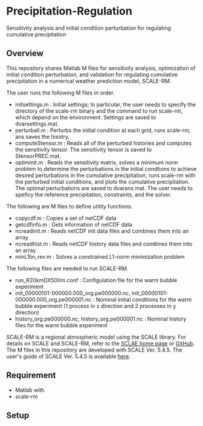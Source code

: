 # Precipitation-Regulation
Sensitivity analysis and initial condition perturbation for regulating cumulative precipitation

## Overview 

This repository shares Matlab M files for sensitivity analysis, optimization of initial condition perturbation, and validation for regulating cumulative precipitation in a numerical weather prediction model, SCALE-RM. 

The user runs the following M files in order. 
- initsettings.m : Initial settings; In particular, the user needs to specify the directory of the scale-rm binary and the command to run scale-rm, which depend on the environment. Settings are saved to dvarsettings.mat. 
- perturball.m : Perturbs the initial condition at each grid, runs scale-rm, ans saves the hisotry. 
- computeStensor.m : Reads all of the perturbed histories and computes the sensitivity tensor. The sensitivity tensor is saved to StensorPREC.mat. 
- optiminit.m : Reads the sensitivity matrix, solves a minimum norm problem to determine the perturbations in the initial condtions to achieve desired perturbations in the cumulative precipitation, runs scale-rm with the perturbed initial conditions, and plots the cumulative precipitation. The optimal perturbations are saved to dvarans.mat. The user needs to speficy the reference precipitation, constraints, and the solver. 

The following are M files to define utility functions. 
 - copycdf.m : Copies a set of netCDF data
 - getcdfinfo.m : Gets information of netCDF data
 - ncreadinit.m : Reads netCDF init data files and combines them into an array
 - ncreadhist.m : Reads netCDF history data files and combines them into an array
 - minL1lin_rev.m : Solves a constrained L1-norm minimization problem

The following files are needed to run SCALE-RM. 
 - run_R20kmDX500m.conf : Configulation file for the warm bubble experiment
 - init_00000101-000000.000_org.pe000000.nc, init_00000101-000000.000_org.pe000001.nc : Nominal initial conditions for the warm bubble experiment (1 process in x direction and 2 processes in y direction)
 - history_org.pe000000.nc, history_org.pe000001.nc : Nominal history files for the warm bubble experiment

SCALE-RM is a regional atmospheric model using the SCALE library. For details on SCALE and SCALE-RM, refer to the [SCLAE home page](https://scale.riken.jp/) or [GitHub](https://github.com/scale-met/scale). The M files in this repository are developed with SCALE Ver. 5.4.5. The user's guide of SCALE Ver. 5.4.5 is available [here](https://scale.riken.jp/archives/scale_users_guide_En.v5.4.5.pdf). 

## Requirement
 - Matlab with 
 - scale-rm 

## Setup
